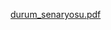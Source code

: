[durum_senaryosu.pdf](https://github.com/merve824/linktree_clone/blob/merve824-patch/senaryolar-merve.pdf)  











